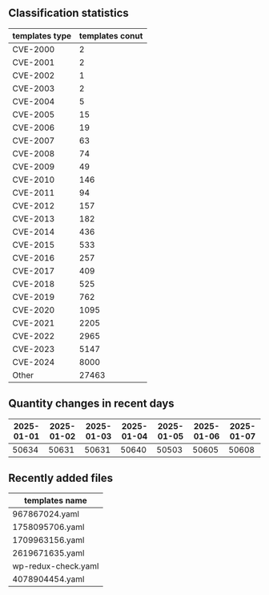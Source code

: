 ## Classification statistics
| templates type | templates conut | 
| --- | --- |
| CVE-2000 | 2 |
| CVE-2001 | 2 |
| CVE-2002 | 1 |
| CVE-2003 | 2 |
| CVE-2004 | 5 |
| CVE-2005 | 15 |
| CVE-2006 | 19 |
| CVE-2007 | 63 |
| CVE-2008 | 74 |
| CVE-2009 | 49 |
| CVE-2010 | 146 |
| CVE-2011 | 94 |
| CVE-2012 | 157 |
| CVE-2013 | 182 |
| CVE-2014 | 436 |
| CVE-2015 | 533 |
| CVE-2016 | 257 |
| CVE-2017 | 409 |
| CVE-2018 | 525 |
| CVE-2019 | 762 |
| CVE-2020 | 1095 |
| CVE-2021 | 2205 |
| CVE-2022 | 2965 |
| CVE-2023 | 5147 |
| CVE-2024 | 8000 |
| Other | 27463 |
## Quantity changes in recent days
|2025-01-01 | 2025-01-02 | 2025-01-03 | 2025-01-04 | 2025-01-05 | 2025-01-06 | 2025-01-07|
|--- | ------ | ------ | ------ | ------ | ------ | ---|
|50634 | 50631 | 50631 | 50640 | 50503 | 50605 | 50608|
## Recently added files
| templates name | 
| --- |
| 967867024.yaml |
| 1758095706.yaml |
| 1709963156.yaml |
| 2619671635.yaml |
| wp-redux-check.yaml |
| 4078904454.yaml |
